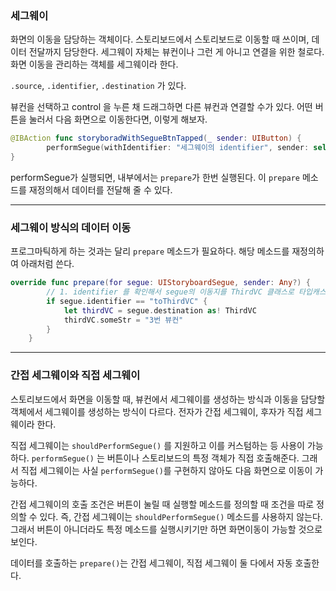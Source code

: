 ### 세그웨이
화면의 이동을 담당하는 객체이다.
스토리보드에서 스토리보드로 이동할 때 쓰이며, 데이터 전달까지 담당한다.
세그웨이 자체는 뷰컨이나 그런 게 아니고 연결을 위한 철로다.
화면 이동을 관리하는 객체를 세그웨이라 한다.

`.source`, `.identifier`, `.destination` 가 있다.

뷰컨을 선택하고 control 을 누른 채 드래그하면 다른 뷰컨과 연결할 수가 있다.
어떤 버튼을 눌러서 다음 화면으로 이동한다면, 이렇게 해보자.

```swift
@IBAction func storyboradWithSegueBtnTapped(_ sender: UIButton) {
        performSegue(withIdentifier: "세그웨이의 identifier", sender: self)
}
```
performSegue가 실행되면, 내부에서는 `prepare`가 한번 실행된다.
이 `prepare` 메소드를 재정의해서 데이터를 전달해 줄 수 있다.

---
### 세그웨이 방식의 데이터 이동

프로그마틱하게 하는 것과는 달리 `prepare` 메소드가 필요하다.
해당 메소드를 재정의하여 아래처럼 쓴다.

```swift
override func prepare(for segue: UIStoryboardSegue, sender: Any?) {
        // 1. identifier 를 확인해서 segue의 이동지를 ThirdVC 클래스로 타입캐스팅 생성
        if segue.identifier == "toThirdVC" {
            let thirdVC = segue.destination as! ThirdVC
            thirdVC.someStr = "3번 뷰컨"
        }
    }
```
---
### 간접 세그웨이와 직접 세그웨이
스토리보드에서 화면을 이동할 때, 뷰컨에서 세그웨이를 생성하는 방식과 이동을 담당할 객체에서 세그웨이를 생성하는 방식이 다르다.
전자가 간접 세그웨이, 후자가 직접 세그웨이라 한다.

직접 세그웨이는 `shouldPerformSegue()` 를 지원하고 이를 커스텀하는 등 사용이 가능하다.
`performSegue()` 는 버튼이나 스토리보드의 특정 객체가 직접 호출해준다.
그래서 직접 세그웨이는 사실 `performSegue()`를 구현하지 않아도 다음 화면으로 이동이 가능하다.

간접 세그웨이의 호출 조건은 버튼이 눌릴 때 실행할 메소드를 정의할 때 조건을 따로 정의할 수 있다.
즉, 간접 세그웨이는 `shouldPerformSegue()` 메소드를 사용하지 않는다.
그래서 버튼이 아니더라도 특정 메소드를 실행시키기만 하면 화면이동이 가능할 것으로 보인다.

데이터를 호출하는 `prepare()`는 간접 세그웨이, 직접 세그웨이 둘 다에서 자동 호출한다.
